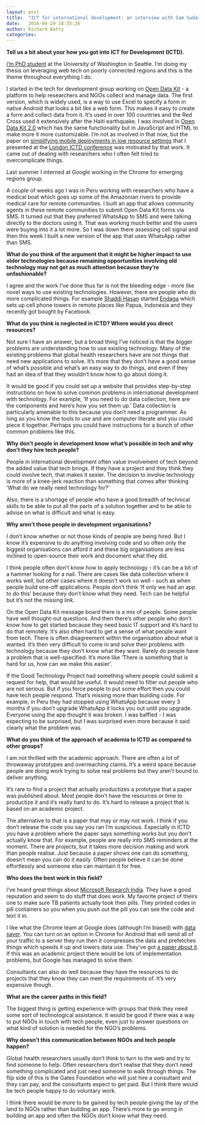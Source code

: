 ```yaml
---
layout: post
title:  "ICT for international development: an interview with Sam Sudar"
date:   2016-04-29 18:35:26
author: Richard Batty
categories:
---
```

**Tell us a bit about your how you got into ICT for Development (ICTD).**

[I’m PhD student](https://samsudar.com/) at the University of Washington in Seattle. I’m doing my thesis on leveraging web tech on poorly connected regions and this is the theme throughout everything I do.

I started in the tech for development group working on [Open Data Kit](https://opendatakit.org/) - a platform to help researchers and NGOs collect and manage data. The first version, which is widely used, is a way to use Excel to specify a form in native Android that looks a bit like a web form. This makes it easy to create a form and collect data from it. It’s used in over 100 countries and the Red Cross used it extensively after the Haiti earthquake. I was involved in [Open Data Kit 2.0](https://opendatakit.org/use/2_0_tools/) which has the same functionality but in JavaScript and HTML to make more it more customizable. I’m not as involved in that now, but the paper on [simplifying mobile deployments in low resource settings](https://samsudar.com/static/sudar_2015_duces.pdf) that I presented at the [London ICTD conference](http://acmdev.org/) was motivated by that work. It came out of dealing with researchers who I often felt tried to overcomplicate things.

Last summer I interned at Google working in the Chrome for emerging regions group.

A couple of weeks ago I was in Peru working with researchers who have a medical boat which goes up some of the Amazonian rivers to provide medical care for remote communities. I built an app that allows community agents in these remote communities to submit Open Data Kit forms via SMS. It turned out that they preferred WhatsApp to SMS and were talking directly to the doctors using it. That was working much better and the users were buying into it a lot more. So I was down there assessing cell signal and then this week I built a new version of the app that uses WhatsApp rather than SMS.

**What do you think of the argument that it might be higher impact to use older technologies because remaining opportunities involving old technology may not get as much attention because they’re unfashionable?**

I agree and the work I’ve done thus far is not the bleeding edge - more like novel ways to use existing technologies. However, there are people who do more complicated things. For example [Shaddi Hasan](http://www.cs.berkeley.edu/~shaddi/) started [Endaga](https://www.endaga.com/) which sets up cell phone towers in remote places like Papua, Indonesia and they recently got bought by Facebook.

**What do you think is neglected in ICTD? Where would you direct resources?**

Not sure I have an answer, but a broad thing I’ve noticed is that the bigger problems are understanding how to use existing technology. Many of the existing problems that global health researchers have are not things that need new applications to solve. It’s more that they don’t have a good sense of what’s possible and what’s an easy way to do things, and even if they had an idea of that they wouldn’t know how to go about doing it.

It would be good if you could set up a website that provides step-by-step instructions on how to solve common problems in international development with technology. For example, ‘If you need to do data collection, here are the components and here’s how you set them up.’ Data collection is particularly amenable to this because you don’t need a programmer. As long as you know the tools to use and are computer literate and you could piece it together. Perhaps you could have instructions for a bunch of other common problems like this.

**Why don’t people in development know what’s possible in tech and why don’t they hire tech people?**

People in international development often value involvement of tech beyond the added value that tech brings. If they have a project and they think they could involve tech, that makes it sexier. The decision to involve technology is more of a knee-jerk reaction than something that comes after thinking ‘What do we really need technology for?’

Also, there is a shortage of people who have a good breadth of technical skills to be able to put all the parts of a solution together and to be able to advise on what is difficult and what is easy.

**Why aren’t those people in development organisations?**

I don’t know whether or not those kinds of people are being hired. But I know it’s expensive to do anything involving code and so often only the biggest organisations can afford it and these big organisations are less inclined to open-source their work and document what they did.

I think people often don’t know how to apply technology - it’s can be a bit of a hammer looking for a nail. There are cases like data collection where it works well, but other cases where it doesn’t work so well - such as when people build one-off applications. People don’t think ‘If only we had an app to do this’ because they don’t know what they need. Tech can be helpful but it’s not the missing link.

On the Open Data Kit message board there is a mix of people. Some people have well thought-out questions. And then there’s other people who don’t know how to get started because they need basic IT support and it’s hard to do that remotely. It’s also often hard to get a sense of what people want from tech. There is often disagreement within the organisation about what is wanted. It’s then very difficult to come in and solve their problems with technology because they don’t know what they want. Rarely do people have a problem that is well-specified. It’s more like ‘There is something that is hard for us, how can we make this easier’.

If the Good Technology Project had something where people could submit a request for help, that would be useful. It would need to filter out people who are not serious. But if you force people to put some effort then you could have tech people respond. That’s missing more than building code. For example, in Peru they had stopped using WhatsApp because every 3 months if you don’t upgrade WhatsApp it locks you out until you upgrade. Everyone using the app thought it was broken. I was baffled - I was expecting to be surprised, but I was surprised even more because it said clearly what the problem was.

**What do you think of the approach of academia to ICTD as compared to other groups?**

I am not thrilled with the academic approach. There are often a lot of throwaway prototypes and overreaching claims. It’s a weird space because people are doing work trying to solve real problems but they aren’t bound to deliver anything.

It’s rare to find a project that actually productizes a prototype that a paper was published about. Most people don’t have the resources or time to productize it and it’s really hard to do. It’s hard to release a project that is based on an academic project.

The alternative to that is a paper that may or may not work. I think if you don’t release the code you say you ran I’m suspicious. Especially in ICTD you have a problem where the paper says something works but you don’t actually know that. For example, people are really into SMS reminders at the moment. There are projects, but it takes more decision making and work than people realise. Just because a paper shows one can do something, doesn’t mean you can do it easily. Often people believe it can be done effortlessly and someone else can maintain it for free.

**Who does the best work in this field?**

I’ve heard great things about [Microsoft Research India](http://research.microsoft.com/en-us/labs/india/). They have a good reputation and seem to do stuff that does work. My favorite project of theirs one to make sure TB patients actually took their pills. They printed codes in pill containers so you when you push out the pill you can see the code and text it in.

I like what the Chrome team at Google does (although I’m biased) with [data saver](https://chrome.googleblog.com/2015/11/a-new-way-to-save-data-with-chrome-on.html). You can turn on an option in Chrome for Android that will send all of your traffic to a server they run then it compresses the data and prefetches things which speeds it up and lowers data use. They’ve got [a paper about it](http://research.google.com/pubs/pub43447.html). If this was an academic project there would be lots of implementation problems, but Google has managed to solve them.

Consultants can also do well because they have the resources to do projects that they know they can meet the requirements of. It’s very expensive though.

**What are the career paths in this field?**

The biggest thing is getting experience with groups that think they need some sort of technological assistance. It would be good if there was a way to put NGOs in touch with tech people, even just to answer questions on what kind of solution is needed for the NGO’s problems.

**Why doesn’t this communication between NGOs and tech people happen?**

Global health researchers usually don’t think to turn to the web and try to find someone to help. Often researchers don’t realise that they don’t need something complicated and just need someone to walk through things. The flip side of this is the Gates Foundation who will just hire a consultant and they can pay, and the consultants expect to get paid. But I think there would be tech people happy to do voluntary work.

I think there would be more to be gained by tech people giving the lay of the land to NGOs rather than building an app. There’s more to go wrong in building an app and often the NGOs don’t know what they need.
